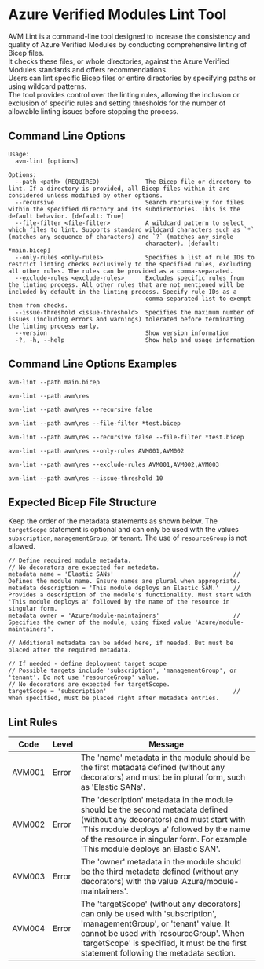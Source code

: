 # Azure Verified Modules Lint Tool

AVM Lint is a command-line tool designed to increase the consistency and quality
of Azure Verified Modules by conducting comprehensive linting of Bicep files.</br>
It checks these files, or whole directories, against the Azure Verified Modules standards
and offers recommendations.</br>
Users can lint specific Bicep files or entire directories by specifying paths or using wildcard patterns.</br>
The tool provides control over the linting rules, allowing the inclusion or exclusion of specific rules and setting thresholds for the number of allowable linting issues before stopping the process.</br>

## Command Line Options

```console
Usage:
  avm-lint [options]

Options:
  --path <path> (REQUIRED)             The Bicep file or directory to lint. If a directory is provided, all Bicep files within it are considered unless modified by other options.
  --recursive                          Search recursively for files within the specified directory and its subdirectories. This is the default behavior. [default: True]
  --file-filter <file-filter>          A wildcard pattern to select which files to lint. Supports standard wildcard characters such as `*` (matches any sequence of characters) and `?` (matches any single
                                       character). [default: *main.bicep]
  --only-rules <only-rules>            Specifies a list of rule IDs to restrict linting checks exclusively to the specified rules, excluding all other rules. The rules can be provided as a comma-separated.
  --exclude-rules <exclude-rules>      Excludes specific rules from the linting process. All other rules that are not mentioned will be included by default in the linting process. Specify rule IDs as a 
                                       comma-separated list to exempt them from checks.
  --issue-threshold <issue-threshold>  Specifies the maximum number of issues (including errors and warnings) tolerated before terminating the linting process early.
  --version                            Show version information
  -?, -h, --help                       Show help and usage information
```

## Command Line Options Examples

```console
avm-lint --path main.bicep

avm-lint --path avm\res

avm-lint --path avm\res --recursive false

avm-lint --path avm\res --file-filter *test.bicep

avm-lint --path avm\res --recursive false --file-filter *test.bicep

avm-lint --path avm\res --only-rules AVM001,AVM002

avm-lint --path avm\res --exclude-rules AVM001,AVM002,AVM003

avm-lint --path avm\res --issue-threshold 10
```

## Expected Bicep File Structure

Keep the order of the metadata statements as shown below. The `targetScope` statement is optional and can only be used with the values `subscription`, `managementGroup`, or `tenant`. The use of `resourceGroup` is not allowed.

```bicep
// Define required module metadata.
// No decorators are expected for metadata.
metadata name = 'Elastic SANs'                                  // Defines the module name. Ensure names are plural when appropriate.
metadata description = 'This module deploys an Elastic SAN.'    // Provides a description of the module's functionality. Must start with 'This module deploys a' followed by the name of the resource in singular form.
metadata owner = 'Azure/module-maintainers'                     // Specifies the owner of the module, using fixed value 'Azure/module-maintainers'.

// Additional metadata can be added here, if needed. But must be placed after the required metadata.

// If needed - define deployment target scope
// Possible targets include 'subscription', 'managementGroup', or 'tenant'. Do not use 'resourceGroup' value.
// No decorators are expected for targetScope.
targetScope = 'subscription'                                    // When specified, must be placed right after metadata entries.
```

## Lint Rules

| Code   | Level | Message |
|--------|-------|---------|
| AVM001 | Error | The 'name' metadata in the module should be the first metadata defined (without any decorators) and must be in plural form, such as 'Elastic SANs'. |
| AVM002 | Error | The 'description' metadata in the module should be the second metadata defined (without any decorators) and must start with 'This module deploys a' followed by the name of the resource in singular form. For example 'This module deploys an Elastic SAN'. |
| AVM003 | Error | The 'owner' metadata in the module should be the third metadata defined (without any decorators) with the value 'Azure/module-maintainers'. |
| AVM004 | Error | The 'targetScope' (without any decorators) can only be used with 'subscription', 'managementGroup', or 'tenant' value. It cannot be used with 'resourceGroup'. When 'targetScope' is specified, it must be the first statement following the metadata section. |
